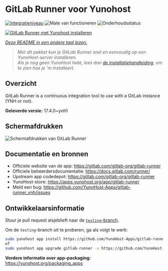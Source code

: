 <!--
NB: Deze README is automatisch gegenereerd door <https://github.com/YunoHost/apps/tree/master/tools/readme_generator>
Hij mag NIET handmatig aangepast worden.
-->

# GitLab Runner voor Yunohost

[![Integratieniveau](https://dash.yunohost.org/integration/gitlab-runner.svg)](https://ci-apps.yunohost.org/ci/apps/gitlab-runner/) ![Mate van functioneren](https://ci-apps.yunohost.org/ci/badges/gitlab-runner.status.svg) ![Onderhoudsstatus](https://ci-apps.yunohost.org/ci/badges/gitlab-runner.maintain.svg)

[![GitLab Runner met Yunohost installeren](https://install-app.yunohost.org/install-with-yunohost.svg)](https://install-app.yunohost.org/?app=gitlab-runner)

*[Deze README in een andere taal lezen.](./ALL_README.md)*

> *Met dit pakket kun je GitLab Runner snel en eenvoudig op een YunoHost-server installeren.*  
> *Als je nog geen YunoHost hebt, lees dan [de installatiehandleiding](https://yunohost.org/install), om te zien hoe je 'm installeert.*

## Overzicht

GitLab Runner is a continuous integration tool to use with a GitLab instance (YNH or not).


**Geleverde versie:** 17.4.0~ynh1

## Schermafdrukken

![Schermafdrukken van GitLab Runner](./doc/screenshots/ci-cd-test-deploy-illustration_2x.png)

## Documentatie en bronnen

- Officiele website van de app: <https://gitlab.com/gitlab-org/gitlab-runner>
- Officiele beheerdersdocumentatie: <https://docs.gitlab.com/runner/>
- Upstream app codedepot: <https://gitlab.com/gitlab-org/gitlab-runner>
- YunoHost-store: <https://apps.yunohost.org/app/gitlab-runner>
- Meld een bug: <https://github.com/YunoHost-Apps/gitlab-runner_ynh/issues>

## Ontwikkelaarsinformatie

Stuur je pull request alsjeblieft naar de [`testing`-branch](https://github.com/YunoHost-Apps/gitlab-runner_ynh/tree/testing).

Om de `testing`-branch uit te proberen, ga als volgt te werk:

```bash
sudo yunohost app install https://github.com/YunoHost-Apps/gitlab-runner_ynh/tree/testing --debug
of
sudo yunohost app upgrade gitlab-runner -u https://github.com/YunoHost-Apps/gitlab-runner_ynh/tree/testing --debug
```

**Verdere informatie over app-packaging:** <https://yunohost.org/packaging_apps>
